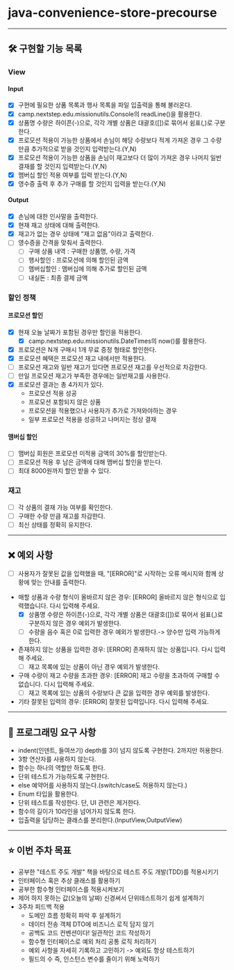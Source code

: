 # java-convenience-store-precourse

----

## 🛠️ 구현할 기능 목록

### View

#### Input

- [X] 구현에 필요한 상품 목록과 행사 목록을 파일 입출력을 통해 불러온다.
- [X] camp.nextstep.edu.missionutils.Console의 readLine()을 활용한다.
- [X] 상품명 수량은 하이픈(-)으로, 각각 개별 상품은 대괄호([])로 묶어서 쉼표(,)로 구분한다.
- [X] 프로모션 적용이 가능한 상품에서 손님이 해당 수량보다 적게 가져온 경우 그 수량만큼 추가적으로 받을 것인지 입력받는다.(Y,N)
- [X] 프로모션 적용이 가능한 상품을 손님이 재고보다 더 많이 가져온 경우 나머지 일반 결재를 할 것인지 입력받는다.(Y,N)
- [X] 맴버십 할인 적용 여부를 입력 받는다.(Y,N)
- [X] 영수증 출력 후 추가 구매를 할 것인지 입력을 받는다.(Y,N)

#### Output

- [X] 손님에 대한 인사말을 출력한다.
- [X] 현재 재고 상태에 대해 출력한다.
- [X] 재고가 없는 경우 상태에 "재고 없음"이라고 출력한다.
- [ ] 영수증을 간격을 맞춰서 출력한다.
    - [ ] 구매 상품 내역 : 구매한 상품명, 수량, 가격
    - [ ] 행사할인 : 프로모션에 의해 할인된 금액
    - [ ] 맴버십할인 : 맴버십에 의해 추가로 할인된 금액
    - [ ] 내실돈 : 최종 결제 금액

### 할인 정책

#### 프로모션 할인

- [X] 현재 오늘 날짜가 포함된 경우만 할인을 적용한다.
    - [X] camp.nextstep.edu.missionutils.DateTimes의 now()를 활용한다.
- [X] 프로모션은 N개 구매시 1개 무료 증정 형태로 할인한다.
- [X] 프로모션 혜택은 프로모션 재고 내에서만 적용한다.
- [ ] 프로모션 재고와 일반 재고가 있다면 프로모션 재고를 우선적으로 차감한다.
- [ ] 만일 프로모션 재고가 부족한 경우에는 일반재고를 사용한다.
- [X] 프로모션 결과는 총 4가지가 있다.
    - 프로모션 적용 성공
    - 프로모션 포함되지 않은 상품
    - 프로모션을 적용했으나 사용자가 추가로 가져와야하는 경우
    - 일부 프로모션 적용을 성공하고 나머지는 정상 결재

#### 맴버십 할인

- [ ] 맴버십 회원은 프로모션 미적용 금액의 30%를 할인받는다.
- [ ] 프로모션 적용 후 남은 금액에 대해 맴버십 할인을 받는다.
- [ ] 최대 8000원까지 할인 받을 수 있다.

### 재고

- [ ] 각 상품의 결재 가능 여부를 확인한다.
- [ ] 구매한 수량 만큼 재고를 차감한다.
- [ ] 최신 상태를 정확히 유지한다.

----

## ❌ 예외 사항

- [ ] 사용자가 잘못된 값을 입력했을 때, "[ERROR]"로 시작하는 오류 메시지와 함께 상황에 맞는 안내를 출력한다.

- 매할 상품과 수량 형식이 올바르지 않은 경우: [ERROR] 올바르지 않은 형식으로 입력했습니다. 다시 입력해 주세요.
    - [X] 상품명 수량은 하이픈(-)으로, 각각 개별 상품은 대괄호([])로 묶어서 쉼표(,)로 구분하지 않은 경우 예외가 발생한다.
    - [ ] 수량을 음수 혹은 0로 입력한 경우 예외가 발생한다.-> 양수만 입력 가능하게 한다.
- 존재하지 않는 상품을 입력한 경우: [ERROR] 존재하지 않는 상품입니다. 다시 입력해 주세요.
    - [ ] 재고 목록에 있는 상품이 아닌 경우 예외가 발생한다.
- 구매 수량이 재고 수량을 초과한 경우: [ERROR] 재고 수량을 초과하여 구매할 수 없습니다. 다시 입력해 주세요.
    - [ ] 재고 목록에 있는 상품의 수량보다 큰 값을 입력한 경우 예외를 발생한다.
- 기타 잘못된 입력의 경우: [ERROR] 잘못된 입력입니다. 다시 입력해 주세요.

----

## 💪 프로그래밍 요구 사항

- indent(인덴트, 들여쓰기) depth를 3이 넘지 않도록 구현한다. 2까지만 허용한다.
- 3항 연산자를 사용하지 않는다.
- 함수는 하나의 역할만 하도록 한다.
- 단위 테스트가 가능하도록 구현한다.
- else 예약어를 사용하지 않는다.(switch/case도 허용하지 않는다.)
- Enum 타입을 활용한다.
- 단위 테스트를 작성한다. 단, UI 관련은 제거한다.
- 함수의 길이가 10라인을 넘어가지 않도록 한다.
- 입출력을 담당하는 클래스를 분리한다.(InputView,OutputView)

----

## ⭐ 이번 주차 목표

- 공부한 "테스트 주도 개발" 책을 바탕으로 테스트 주도 개발(TDD)를 적용시키기
- 인터페이스 혹은 추상 클래스를 활용하기
- 공부한 함수형 인터페이스를 적용시켜보기
- 제어 하지 못하는 값(오늘의 날짜) 신경써서 단위테스트하기 쉽게 설계하기
- 3주차 피드백 적용
    - 도메인 흐름 정확히 파악 후 설계하기
    - 데이터 전송 객체 DTO에 비즈니스 로직 담지 않기
    - 공백도 코드 컨벤션이다! 일관적인 코드 작성하기
    - 함수형 인터페이스로 예외 처리 공통 로직 처리하기
    - 예외 사항을 자세히 기록하고 고민하기 -> 예외도 항상 테스트하기
    - 필드의 수 즉, 인스턴스 변수를 줄이기 위해 노력하기
